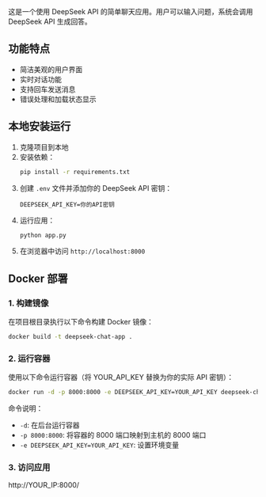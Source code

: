 这是一个使用 DeepSeek API 的简单聊天应用。用户可以输入问题，系统会调用 DeepSeek API 生成回答。

## 功能特点

- 简洁美观的用户界面
- 实时对话功能
- 支持回车发送消息
- 错误处理和加载状态显示

## 本地安装运行

1. 克隆项目到本地
2. 安装依赖：
   ```bash
   pip install -r requirements.txt
   ```
3. 创建 `.env` 文件并添加你的 DeepSeek API 密钥：
   ```
   DEEPSEEK_API_KEY=你的API密钥
   ```
4. 运行应用：
   ```bash
   python app.py
   ```
5. 在浏览器中访问 `http://localhost:8000`

## Docker 部署

### 1. 构建镜像

在项目根目录执行以下命令构建 Docker 镜像：

```bash
docker build -t deepseek-chat-app .
```

### 2. 运行容器

使用以下命令运行容器（将 YOUR_API_KEY 替换为你的实际 API 密钥）：

```bash
docker run -d -p 8000:8000 -e DEEPSEEK_API_KEY=YOUR_API_KEY deepseek-chat-app
```

命令说明：
- `-d`: 在后台运行容器
- `-p 8000:8000`: 将容器的 8000 端口映射到主机的 8000 端口
- `-e DEEPSEEK_API_KEY=YOUR_API_KEY`: 设置环境变量

### 3. 访问应用
http://YOUR_IP:8000/